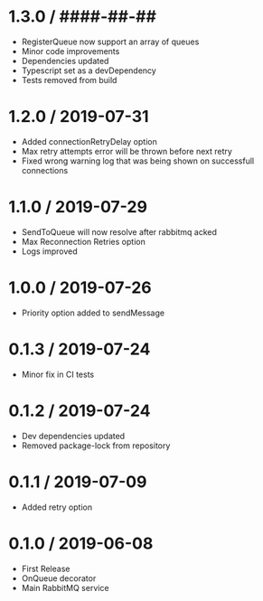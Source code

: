 1.3.0 / ####-##-##
==================

* RegisterQueue now support an array of queues
* Minor code improvements
* Dependencies updated
* Typescript set as a devDependency
* Tests removed from build

1.2.0 / 2019-07-31
==================

* Added connectionRetryDelay option
* Max retry attempts error will be thrown before next retry
* Fixed wrong warning log that was being shown on successfull connections

1.1.0 / 2019-07-29
==================

* SendToQueue will now resolve after rabbitmq acked
* Max Reconnection Retries option
* Logs improved

1.0.0 / 2019-07-26
==================

* Priority option added to sendMessage

0.1.3 / 2019-07-24
==================

* Minor fix in CI tests

0.1.2 / 2019-07-24
==================

* Dev dependencies updated
* Removed package-lock from repository

0.1.1 / 2019-07-09
==================

* Added retry option

0.1.0 / 2019-06-08
==================

* First Release
* OnQueue decorator
* Main RabbitMQ service
